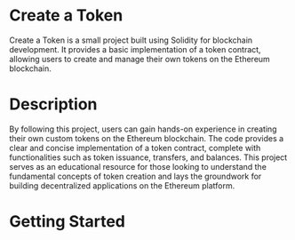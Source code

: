 # Create a Token
Create a Token is a small project built using Solidity for blockchain development. It provides a basic implementation of a token contract, allowing users to create and manage their own tokens on the Ethereum blockchain. 
# Description
By following this project, users can gain hands-on experience in creating their own custom tokens on the Ethereum blockchain. The code provides a clear and concise implementation of a token contract, complete with functionalities such as token issuance, transfers, and balances. This project serves as an educational resource for those looking to understand the fundamental concepts of token creation and lays the groundwork for building decentralized applications on the Ethereum platform.
# Getting Started


